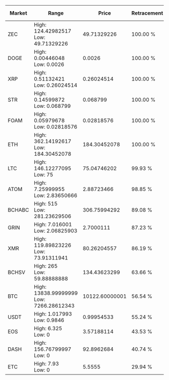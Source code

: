 | Market | Range | Price| Retracement | Doubles to 50% |
| --- | --- | --- | --- | --- |
| ZEC | High: 124.42982517<br />Low: 49.71329226 | 49.71329226 | 100.00 % | 1.75 |
| DOGE | High: 0.00446048<br />Low: 0.0026 | 0.0026 | 100.00 % | 1.36 |
| XRP | High: 0.51132421<br />Low: 0.26024514 | 0.26024514 | 100.00 % | 1.48 |
| STR | High: 0.14599872<br />Low: 0.068799 | 0.068799 | 100.00 % | 1.56 |
| FOAM | High: 0.05979678<br />Low: 0.02818576 | 0.02818576 | 100.00 % | 1.56 |
| ETH | High: 362.14192617<br />Low: 184.30452078 | 184.30452078 | 100.00 % | 1.48 |
| LTC | High: 146.12277095<br />Low: 75 | 75.04746202 | 99.93 % | 1.47 |
| ATOM | High: 7.25999955<br />Low: 2.83650666 | 2.88723466 | 98.85 % | 1.75 |
| BCHABC | High: 515<br />Low: 281.23629506 | 306.75994292 | 89.08 % | 1.30 |
| GRIN | High: 7.016001<br />Low: 2.06825903 | 2.7000111 | 87.23 % | 1.68 |
| XMR | High: 119.89823226<br />Low: 73.91311941 | 80.26204557 | 86.19 % | 1.21 |
| BCHSV | High: 265<br />Low: 59.88888888 | 134.43623299 | 63.66 % | 1.21 |
| BTC | High: 13838.99999999<br />Low: 7266.28612343 | 10122.60000001 | 56.54 % | 1.04 |
| USDT | High: 1.017993<br />Low: 0.9846 | 0.99954533 | 55.24 % | 1.00 |
| EOS | High: 6.325<br />Low: 0 | 3.57188114 | 43.53 % | 0.00 |
| DASH | High: 156.76799997<br />Low: 0 | 92.8962684 | 40.74 % | 0.00 |
| ETC | High: 7.93<br />Low: 0 | 5.5555 | 29.94 % | 0.00 |
